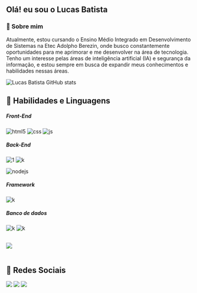 ## Olá! eu sou o Lucas Batista 

### 👤 Sobre mim
Atualmente, estou cursando o Ensino Médio Integrado em Desenvolvimento de Sistemas na Etec Adolpho Berezin, onde busco constantemente oportunidades para me aprimorar e me desenvolver na área de tecnologia. Tenho um interesse pelas áreas de inteligência artificial (IA) e segurança da informação, e estou sempre em busca de expandir meus conhecimentos e habilidades nessas áreas.

![Lucas Batista GitHub stats](https://github-readme-stats.vercel.app/api?username=LucasBatista37&show_icons=true&theme=transparent)

## 🔌 Habilidades e Linguagens
<div style="display: inline_block">
  <div style="display: inline_block">
    
  ##### Front-End
  <img align="center" alt="html5" src="https://img.shields.io/badge/HTML5-E34F26?style=for-the-badge&logo=html5&logoColor=white" />
  <img align="center" alt="css" src="https://img.shields.io/badge/CSS3-1572B6?style=for-the-badge&logo=css3&logoColor=white" />
  <img align="center" alt="js" src="https://img.shields.io/badge/JavaScript-F7DF1E?style=for-the-badge&logo=javascript&logoColor=black" />

  ##### Back-End
  ![1](https://img.shields.io/badge/C%23-239120?style=for-the-badge&logo=c-sharp&logoColor=white)
  ![k](https://img.shields.io/badge/PHP-777BB4?style=for-the-badge&logo=php&logoColor=white)
  
  <img align="center" alt="nodejs" src="https://img.shields.io/badge/Node.js-43853D?style=for-the-badge&logo=node.js&logoColor=white" />

  ##### Framework
  ![k](https://img.shields.io/badge/Bootstrap-563D7C?style=for-the-badge&logo=bootstrap&logoColor=white)

  ##### Banco de dados
  ![k](https://img.shields.io/badge/MySQL-00000F?style=for-the-badge&logo=mysql&logoColor=white)
  ![k](https://img.shields.io/badge/Microsoft_Azure-0089D6?style=for-the-badge&logo=microsoft-azure&logoColor=white)

</div>



<br>
<div>
<img src="https://github-readme-stats.vercel.app/api/top-langs/?username=LucasBatista37&layout=compact&langs_count=6&theme=tokyonight"/></div>
  

<br>

  ## 👤 Redes Sociais
 
<div> 
  <a href="https://www.instagram.com/lucas_batista38/" target="_blank"><img src="https://img.shields.io/badge/-Instagram-%23E4405F?style=for-the-badge&logo=instagram&logoColor=white" target="_blank"></a>
  <a href = "lucas.batista9734@gmail.com"><img src="https://img.shields.io/badge/-Gmail-%23333?style=for-the-badge&logo=gmail&logoColor=white" target="_blank"></a>
  <a href="www.linkedin.com/in/lucas-batista-004212263" target="_blank"><img src="https://img.shields.io/badge/-LinkedIn-%230077B5?style=for-the-badge&logo=linkedin&logoColor=white" target="_blank"></a> 
</div>



